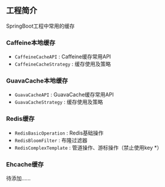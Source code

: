 ## 工程简介
SpringBoot工程中常用的缓存


### Caffeine本地缓存
- `CaffeineCacheAPI` : Caffeine缓存常用API
- `CaffeineCacheStrategy` : 缓存使用及策略

### GuavaCache本地缓存
- `GuavaCacheAPI` : GuavaCache缓存常用API
- `GuavaCacheStrategy` : 缓存使用及策略

### Redis缓存
- `RedisBasicOperation` : Redis基础操作
- `RedisBloomFilter` : 布隆过滤器
- `RedisComplexTemplate` : 管道操作、游标操作（禁止使用key *）

### Ehcache缓存
待添加......